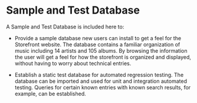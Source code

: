 Sample and Test Database
============

A Sample and Test Database is included here to:

 - Provide a sample database new users can install to get a feel for the Storefront website.  The database contains a 
   familiar organization of music including 14 artists and 105 albums.  By browsing the information the user will get
   a feel for how the storefront is organized and displayed, without having to worry about technical entries.
   
 - Establish a static test database for automated regression testing.  The database can be imported and used for unit
     and integration automated testing.  Queries for certain known entries with known search results, for example, can
     be established.